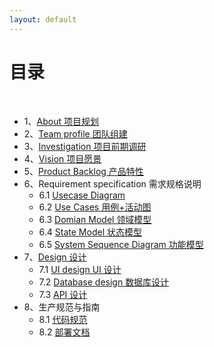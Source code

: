 ```yaml
---
layout: default
---
```


# [](#TOC)目录

&nbsp;&nbsp; 

* 1、[About 项目规划](01-about)
* 2、[Team profile 团队组建](02-team-profile)
* 3、[Investigation 项目前期调研](03-investigation)
* 4、[Vision 项目愿景](04-vision)
* 5、[Product Backlog 产品特性](05-product-backlog)
* 6、Requirement specification 需求规格说明
    - 6.1 [Usecase Diagram](06-01-usecase-diagram)
    - 6.2 [Use Cases 用例+活动图](06-02-use-cases)
    - 6.3 [Domian Model 领域模型](06-03-domain-model)
    - 6.4 [State Model 状态模型](06-04-state-model)
    - 6.5 [System Sequence Diagram 功能模型](06-05-system-sequence-diagram)
* 7、[Design 设计](7-design)
    - 7.1 [UI design UI 设计](07-01-ui-design)
    - 7.2 [Database design 数据库设计](07-02-database-design)
    - 7.3 [API 设计](07-03-API)
* 8、生产规范与指南
    - 8.1 [代码规范](08-01-coding-standard)
    - 8.2 [部署文档](08-02-deployment-doc)
